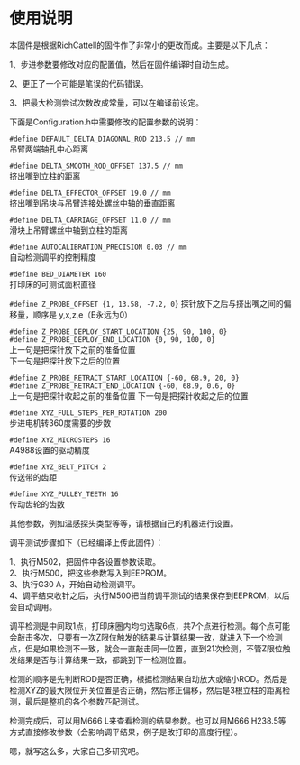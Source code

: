# 使用说明

本固件是根据RichCattell的固件作了非常小的更改而成。主要是以下几点：

1、步进参数要修改对应的配置值，然后在固件编译时自动生成。

2、更正了一个可能是笔误的代码错误。

3、把最大检测尝试次数改成常量，可以在编译前设定。

下面是Configuration.h中需要修改的配置参数的说明：

`#define DEFAULT_DELTA_DIAGONAL_ROD 213.5 // mm`  
吊臂两端轴孔中心距离

`#define DELTA_SMOOTH_ROD_OFFSET 137.5 // mm`  
挤出嘴到立柱的距离

`#define DELTA_EFFECTOR_OFFSET 19.0 // mm`  
挤出嘴到吊块与吊臂连接处螺丝中轴的垂直距离

`#define DELTA_CARRIAGE_OFFSET 11.0 // mm`  
滑块上吊臂螺丝中轴到立柱的距离

`#define AUTOCALIBRATION_PRECISION 0.03 // mm`  
自动检测调平的控制精度

`#define BED_DIAMETER 160`  
打印床的可测试面积直径

`#define Z_PROBE_OFFSET {1, 13.58, -7.2, 0}`
探针放下之后与挤出嘴之间的偏移量，顺序是 y,x,z,e（E永远为0）

`#define Z_PROBE_DEPLOY_START_LOCATION {25, 90, 100, 0}`  
`#define Z_PROBE_DEPLOY_END_LOCATION {0, 90, 100, 0}`  
上一句是把探针放下之前的准备位置  
下一句是把探针放下之后的位置

`#define Z_PROBE_RETRACT_START_LOCATION {-60, 68.9, 20, 0}`  
`#define Z_PROBE_RETRACT_END_LOCATION {-60, 68.9, 0.6, 0}`  
上一句是把探针收起之前的准备位置
下一句是把探针收起之后的位置

`#define XYZ_FULL_STEPS_PER_ROTATION 200`  
步进电机转360度需要的步数

`#define XYZ_MICROSTEPS 16`  
A4988设置的驱动精度

`#define XYZ_BELT_PITCH 2`  
传送带的齿距

`#define XYZ_PULLEY_TEETH 16`  
传动齿轮的齿数

其他参数，例如温感探头类型等等，请根据自己的机器进行设置。

调平测试步骤如下（已经编译上传此固件）：

1、执行M502，把固件中各设置参数读取。  
2、执行M500，把这些参数写入到EEPROM。  
3、执行G30 A，开始自动检测调平。  
4、调平结束收针之后，执行M500把当前调平测试的结果保存到EEPROM，以后会自动调用。

调平检测是中间取1点，打印床圈内均匀选取6点，共7个点进行检测。每个点可能会敲击多次，只要有一次Z限位触发的结果与计算结果一致，就进入下一个检测点，但是如果检测不一致，就会一直敲击同一位置，直到21次检测，不管Z限位触发结果是否与计算结果一致，都跳到下一检测位置。

检测的顺序是先判断ROD是否正确，根据检测结果自动放大或缩小ROD。然后是检测XYZ的最大限位开关位置是否正确，然后修正偏移，然后是3根立柱的距离检测，最后是整机的各个参数匹配测试。

检测完成后，可以用M666 L来查看检测的结果参数。也可以用M666 H238.5等方式直接修改参数（会影响调平结果，例子是改打印的高度行程）。

嗯，就写这么多，大家自己多研究吧。